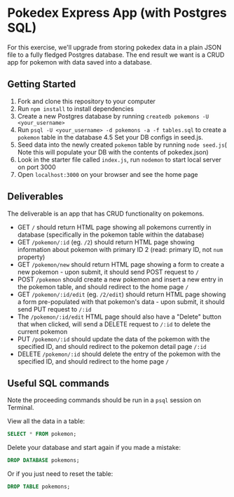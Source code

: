 # Pokedex Express App (with Postgres SQL)

For this exercise, we'll upgrade from storing pokedex data in a plain JSON file to a fully fledged Postgres database. The end result we want is a CRUD app for pokemon with data saved into a database.

## Getting Started

1.  Fork and clone this repository to your computer
2.  Run `npm install` to install dependencies
3.  Create a new Postgres database by running `createdb pokemons -U <your_username>`
4.  Run `psql -U <your_username> -d pokemons -a -f tables.sql` to create a `pokemon` table in the database
4.5 Set your DB configs in seed.js. 
5.  Seed data into the newly created `pokemon` table by running `node seed.js`( Note this will populate your DB with the contents of pokedex.json)
6.  Look in the starter file called `index.js`, run `nodemon` to start local server on port 3000
7.  Open `localhost:3000` on your browser and see the home page

## Deliverables

The deliverable is an app that has CRUD functionality on pokemons.

* GET `/` should return HTML page showing all pokemons currently in database (specifically in the pokemon table within the database)
* GET `/pokemon/:id` (eg. `/2`) should return HTML page showing information about pokemon with primary ID 2 (read: primary ID, not `num` property)
* GET `/pokemon/new` should return HTML page showing a form to create a new pokemon - upon submit, it should send POST request to `/`
* POST `/pokemon` should create a new pokemon and insert a new entry in the pokemon table, and should redirect to the home page `/`
* GET `/pokemon/:id/edit` (eg. `/2/edit`) should return HTML page showing a form pre-populated with that pokemon's data - upon submit, it should send PUT request to `/:id`
* The `/pokemon/:id/edit` HTML page should also have a "Delete" button that when clicked, will send a DELETE request to `/:id` to delete the current pokemon
* PUT `/pokemon/:id` should update the data of the pokemon with the specified ID, and should redirect to the pokemon detail page `/:id`
* DELETE `/pokemon/:id` should delete the entry of the pokemon with the specified ID, and should redirect to the home page `/`

## Useful SQL commands

Note the proceeding commands should be run in a `psql` session on Terminal.

View all the data in a table:
```sql
SELECT * FROM pokemon;
```

Delete your database and start again if you made a mistake:
```sql
DROP DATABASE pokemons;
```

Or if you just need to reset the table:
```sql
DROP TABLE pokemons;
```
